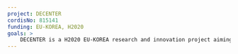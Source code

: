```yaml
---
project: DECENTER 
cordisNo: 815141
funding: EU-KOREA, H2020
goals: >
    DECENTER is a H2020 EU-KOREA research and innovation project aiming to deliver a robust Fog Computing Platform, covering the whole Cloud-to-Things continuum, that will provide application-aware orchestration and provisioning of resources, driven by methods of Artificial Intelligence. The underlying infrastructure will span across borders into a federation, and will utilize Blockchain and Smart Contracts to reach secure processing, automated operation and timely delivery of responses.
---
```

